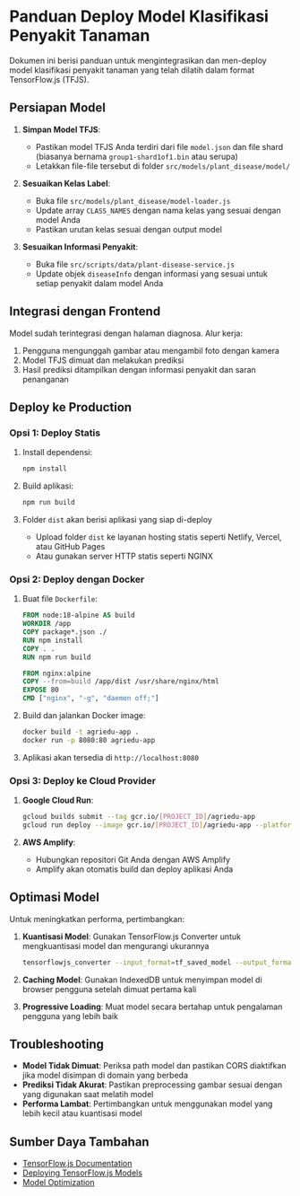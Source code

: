 # Panduan Deploy Model Klasifikasi Penyakit Tanaman

Dokumen ini berisi panduan untuk mengintegrasikan dan men-deploy model klasifikasi penyakit tanaman yang telah dilatih dalam format TensorFlow.js (TFJS).

## Persiapan Model

1. **Simpan Model TFJS**:
   - Pastikan model TFJS Anda terdiri dari file `model.json` dan file shard (biasanya bernama `group1-shard1of1.bin` atau serupa)
   - Letakkan file-file tersebut di folder `src/models/plant_disease/model/`

2. **Sesuaikan Kelas Label**:
   - Buka file `src/models/plant_disease/model-loader.js`
   - Update array `CLASS_NAMES` dengan nama kelas yang sesuai dengan model Anda
   - Pastikan urutan kelas sesuai dengan output model

3. **Sesuaikan Informasi Penyakit**:
   - Buka file `src/scripts/data/plant-disease-service.js`
   - Update objek `diseaseInfo` dengan informasi yang sesuai untuk setiap penyakit dalam model Anda

## Integrasi dengan Frontend

Model sudah terintegrasi dengan halaman diagnosa. Alur kerja:
1. Pengguna mengunggah gambar atau mengambil foto dengan kamera
2. Model TFJS dimuat dan melakukan prediksi
3. Hasil prediksi ditampilkan dengan informasi penyakit dan saran penanganan

## Deploy ke Production

### Opsi 1: Deploy Statis

1. Install dependensi:
   ```bash
   npm install
   ```

2. Build aplikasi:
   ```bash
   npm run build
   ```

3. Folder `dist` akan berisi aplikasi yang siap di-deploy
   - Upload folder `dist` ke layanan hosting statis seperti Netlify, Vercel, atau GitHub Pages
   - Atau gunakan server HTTP statis seperti NGINX

### Opsi 2: Deploy dengan Docker

1. Buat file `Dockerfile`:
   ```dockerfile
   FROM node:18-alpine AS build
   WORKDIR /app
   COPY package*.json ./
   RUN npm install
   COPY . .
   RUN npm run build

   FROM nginx:alpine
   COPY --from=build /app/dist /usr/share/nginx/html
   EXPOSE 80
   CMD ["nginx", "-g", "daemon off;"]
   ```

2. Build dan jalankan Docker image:
   ```bash
   docker build -t agriedu-app .
   docker run -p 8080:80 agriedu-app
   ```

3. Aplikasi akan tersedia di `http://localhost:8080`

### Opsi 3: Deploy ke Cloud Provider

1. **Google Cloud Run**:
   ```bash
   gcloud builds submit --tag gcr.io/[PROJECT_ID]/agriedu-app
   gcloud run deploy --image gcr.io/[PROJECT_ID]/agriedu-app --platform managed
   ```

2. **AWS Amplify**:
   - Hubungkan repositori Git Anda dengan AWS Amplify
   - Amplify akan otomatis build dan deploy aplikasi Anda

## Optimasi Model

Untuk meningkatkan performa, pertimbangkan:

1. **Kuantisasi Model**: Gunakan TensorFlow.js Converter untuk mengkuantisasi model dan mengurangi ukurannya
   ```bash
   tensorflowjs_converter --input_format=tf_saved_model --output_format=tfjs_graph_model --quantize_uint8 /path/to/model /path/to/output
   ```

2. **Caching Model**: Gunakan IndexedDB untuk menyimpan model di browser pengguna setelah dimuat pertama kali

3. **Progressive Loading**: Muat model secara bertahap untuk pengalaman pengguna yang lebih baik

## Troubleshooting

- **Model Tidak Dimuat**: Periksa path model dan pastikan CORS diaktifkan jika model disimpan di domain yang berbeda
- **Prediksi Tidak Akurat**: Pastikan preprocessing gambar sesuai dengan yang digunakan saat melatih model
- **Performa Lambat**: Pertimbangkan untuk menggunakan model yang lebih kecil atau kuantisasi model

## Sumber Daya Tambahan

- [TensorFlow.js Documentation](https://www.tensorflow.org/js/guide)
- [Deploying TensorFlow.js Models](https://www.tensorflow.org/js/guide/save_load)
- [Model Optimization](https://www.tensorflow.org/js/guide/platform_environment) 